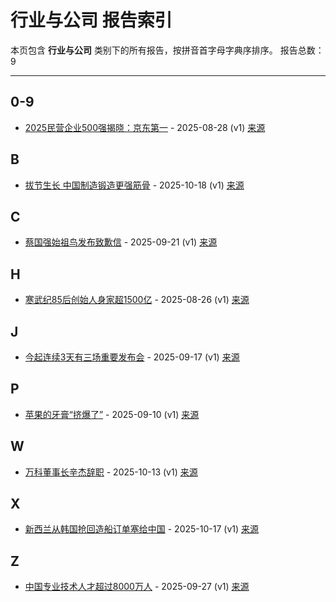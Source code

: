 # 行业与公司 报告索引

本页包含 **行业与公司** 类别下的所有报告，按拼音首字母字典序排序。
报告总数：9

---

## 0-9

- [2025民营企业500强揭晓：京东第一](2025min-ying-qi-ye-500qiang-jie-xiao-jing-dong-di-yi-2025-08-28--v1.md) - 2025-08-28 (v1) [来源](https://www.baidu.com/s?wd=2025%E6%B0%91%E8%90%A5%E4%BC%81%E4%B8%9A500%E5%BC%BA%E6%8F%AD%E6%99%93%EF%BC%9A%E4%BA%AC%E4%B8%9C%E7%AC%AC%E4%B8%80&sa=fyb_news&rsv_dl=fyb_news)

## B

- [拔节生长 中国制造锻造更强筋骨](ba-jie-sheng-chang-zhong-guo-zhi-zao-duan-zao-geng-qiang-jin-gu-2025-10-18--v1.md) - 2025-10-18 (v1) [来源](https://www.baidu.com/s?wd=%E6%8B%94%E8%8A%82%E7%94%9F%E9%95%BF+%E4%B8%AD%E5%9B%BD%E5%88%B6%E9%80%A0%E9%94%BB%E9%80%A0%E6%9B%B4%E5%BC%BA%E7%AD%8B%E9%AA%A8&sa=fyb_news&rsv_dl=fyb_news)

## C

- [蔡国强始祖鸟发布致歉信](cai-guo-qiang-shi-zu-niao-fa-bu-zhi-qian-xin-2025-09-21--v1.md) - 2025-09-21 (v1) [来源](https://www.baidu.com/s?wd=%E8%94%A1%E5%9B%BD%E5%BC%BA%E5%A7%8B%E7%A5%96%E9%B8%9F%E5%8F%91%E5%B8%83%E8%87%B4%E6%AD%89%E4%BF%A1&sa=fyb_news&rsv_dl=fyb_news)

## H

- [寒武纪85后创始人身家超1500亿](han-wu-ji-85hou-chuang-shi-ren-shen-jia-chao-1500yi-2025-08-26--v1.md) - 2025-08-26 (v1) [来源](https://www.baidu.com/s?wd=%E5%AF%92%E6%AD%A6%E7%BA%AA85%E5%90%8E%E5%88%9B%E5%A7%8B%E4%BA%BA%E8%BA%AB%E5%AE%B6%E8%B6%851500%E4%BA%BF&sa=fyb_news&rsv_dl=fyb_news)

## J

- [今起连续3天有三场重要发布会](jin-qi-lian-xu-3tian-you-san-chang-zhong-yao-fa-bu-hui-2025-09-17--v1.md) - 2025-09-17 (v1) [来源](https://www.baidu.com/s?wd=%E4%BB%8A%E8%B5%B7%E8%BF%9E%E7%BB%AD3%E5%A4%A9%E6%9C%89%E4%B8%89%E5%9C%BA%E9%87%8D%E8%A6%81%E5%8F%91%E5%B8%83%E4%BC%9A&sa=fyb_news&rsv_dl=fyb_news)

## P

- [苹果的牙膏“挤爆了”](ping-guo-de-ya-gao-ji-bao-liao-2025-09-10--v1.md) - 2025-09-10 (v1) [来源](https://www.baidu.com/s?wd=%E8%8B%B9%E6%9E%9C%E7%9A%84%E7%89%99%E8%86%8F%E2%80%9C%E6%8C%A4%E7%88%86%E4%BA%86%E2%88%9D&sa=fyb_news&rsv_dl=fyb_news)

## W

- [万科董事长辛杰辞职](mo-ke-dong-shi-chang-xin-jie-ci-zhi-2025-10-13--v1.md) - 2025-10-13 (v1) [来源](https://www.baidu.com/s?wd=%E4%B8%87%E7%A7%91%E8%91%A3%E4%BA%8B%E9%95%BF%E8%BE%9B%E6%9D%B0%E8%BE%9E%E8%81%8C&sa=fyb_news&rsv_dl=fyb_news)

## X

- [新西兰从韩国抢回造船订单塞给中国](xin-xi-lan-cong-han-guo-qiang-hui-zao-chuan-ding-dan-sai-gei-zhong-guo-2025-10-17--v1.md) - 2025-10-17 (v1) [来源](https://www.baidu.com/s?wd=%E6%96%B0%E8%A5%BF%E5%85%B0%E4%BB%8E%E9%9F%A9%E5%9B%BD%E6%8A%A2%E5%9B%9E%E9%80%A0%E8%88%B9%E8%AE%A2%E5%8D%95%E5%A1%9E%E7%BB%99%E4%B8%AD%E5%9B%BD&sa=fyb_news&rsv_dl=fyb_news)

## Z

- [中国专业技术人才超过8000万人](zhong-guo-zhuan-ye-ji-zhu-ren-cai-chao-guo-8000mo-ren-2025-09-27--v1.md) - 2025-09-27 (v1) [来源](https://www.baidu.com/s?wd=%E4%B8%AD%E5%9B%BD%E4%B8%93%E4%B8%9A%E6%8A%80%E6%9C%AF%E4%BA%BA%E6%89%8D%E8%B6%85%E8%BF%878000%E4%B8%87%E4%BA%BA&sa=fyb_news&rsv_dl=fyb_news)

